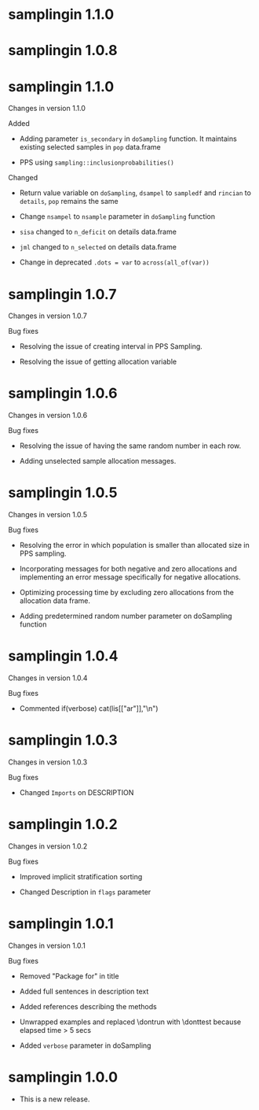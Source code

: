 # samplingin 1.1.0

# samplingin 1.0.8

# samplingin 1.1.0

Changes in version 1.1.0

Added

* Adding parameter `is_secondary` in `doSampling` function. It maintains existing selected samples in `pop` data.frame

* PPS using `sampling::inclusionprobabilities()`

Changed

* Return value variable on `doSampling`, `dsampel` to `sampledf` and `rincian` to `details`, `pop` remains the same

* Change `nsampel` to `nsample` parameter in `doSampling` function

* `sisa` changed to `n_deficit` on details data.frame

* `jml` changed to `n_selected` on details data.frame

* Change in deprecated `.dots = var` to `across(all_of(var))` 

# samplingin 1.0.7

Changes in version 1.0.7

Bug fixes

* Resolving the issue of creating interval in PPS Sampling.

* Resolving the issue of getting allocation variable

# samplingin 1.0.6

Changes in version 1.0.6

Bug fixes

* Resolving the issue of having the same random number in each row.

* Adding unselected sample allocation messages.

# samplingin 1.0.5

Changes in version 1.0.5

Bug fixes

* Resolving the error in which population is smaller than allocated size in PPS sampling.

* Incorporating messages for both negative and zero allocations and implementing an error message specifically for negative allocations.

* Optimizing processing time by excluding zero allocations from the allocation data frame.

* Adding predetermined random number parameter on doSampling function

# samplingin 1.0.4

Changes in version 1.0.4

Bug fixes

* Commented if(verbose) cat(lis[["ar"]],"\n")

# samplingin 1.0.3

Changes in version 1.0.3

Bug fixes

* Changed `Imports` on DESCRIPTION

# samplingin 1.0.2

Changes in version 1.0.2

Bug fixes

* Improved implicit stratification sorting

* Changed Description in `flags` parameter

# samplingin 1.0.1

Changes in version 1.0.1

Bug fixes

* Removed "Package for" in title

* Added full sentences in description text

* Added references describing the methods

* Unwrapped examples and replaced \dontrun with \donttest because elapsed time > 5 secs

* Added `verbose` parameter in doSampling

# samplingin 1.0.0

* This is a new release.
